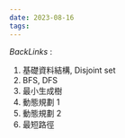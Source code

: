 ```yaml
---
date: 2023-08-16
tags: 
--- 
```

*BackLinks* : 

1. 基礎資料結構, Disjoint set
2. BFS, DFS
3. 最小生成樹
4. 動態規劃 1
5. 動態規劃 2
6. 最短路徑